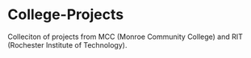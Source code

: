 # College-Projects
Colleciton of projects from MCC (Monroe Community College) and RIT (Rochester Institute of Technology).
